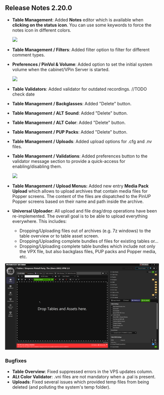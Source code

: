 ## Release Notes 2.20.0

- **Table Management**: Added **Notes** editor which is available when **clicking on the status icon**. You can use some keywords to force the notes icon in different colors.

  <img src="https://raw.githubusercontent.com/syd711/vpin-studio/main/documentation/tables/notes.png" width="700" />

- **Table Management / Filters**: Added filter option to filter for different comment types.
- **Preferences / PinVol & Volume**: Added option to set the initial system volume when the cabinet/VPin Server is started.

  <img src="https://raw.githubusercontent.com/syd711/vpin-studio/main/documentation/preferences/volume-control.png" width="400" />

- **Table Validators**: Added validator for outdated recordings. //TODO check date
- **Table Management / Backglasses**: Added "Delete" button.
- **Table Management / ALT Sound**: Added "Delete" button.
- **Table Management / ALT Color**: Added "Delete" button.
- **Table Management / PUP Packs**: Added "Delete" button.
- **Table Management / Uploads**: Added upload options for .cfg and .nv files.
- **Table Management / Validations**: Added preferences button to the validator message section to provide a quick-access for enabling/disabling them.

  <img src="https://raw.githubusercontent.com/syd711/vpin-studio/main/documentation/tables/validator-buttons.png" width="400" />

- **Table Management / Upload Menus:** Added new entry **Media Pack Upload** which allows to upload archives that contain media files for Popper screens. The content of the files are dispatched to the PinUP Popper screens based on their name and path inside the archive.

- **Universal Uploader**: All upload and file drag/drop operations have been re-implemented. The overall goal is to be able to upload everything everywhere. This includes:
  - Dropping/Uploading files out of archives (e.g. 7z windows) to the table overview or to table asset screen.
  - Dropping/Uploading complete bundles of files for existing tables or...
  - Dropping/Uploading complete table bundles which include not only the VPX file, but also backglass files, PUP packs and Popper media, etc.

<img src="https://raw.githubusercontent.com/syd711/vpin-studio/main/documentation/tables/universal-upload.png" width="900" />


### Bugfixes

- **Table Overview**: Fixed suppressed errors in the VPS updates column.
- **ALt Color Validator**: .vni files are not mandatory when a .pal is present.
- **Uploads**: Fixed several issues which provided temp files from being deleted (and polluting the system's temp folder).
